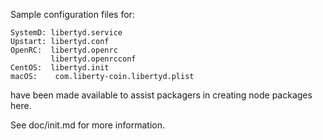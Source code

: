 Sample configuration files for:
```
SystemD: libertyd.service
Upstart: libertyd.conf
OpenRC:  libertyd.openrc
         libertyd.openrcconf
CentOS:  libertyd.init
macOS:    com.liberty-coin.libertyd.plist
```
have been made available to assist packagers in creating node packages here.

See doc/init.md for more information.
